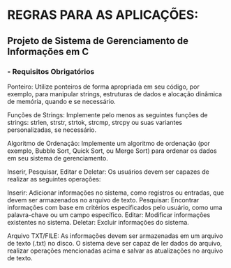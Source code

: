 # REGRAS PARA AS APLICAÇÕES:

## Projeto de Sistema de Gerenciamento de Informações em C

### - Requisitos Obrigatórios

Ponteiro: Utilize ponteiros de forma apropriada em seu código, por exemplo, para manipular strings, estruturas de dados e alocação dinâmica de memória, quando e se necessário.

Funções de Strings: Implemente pelo menos as seguintes funções de strings: strlen, strstr, strtok, strcmp, strcpy ou suas variantes personalizadas, se necessário.

Algoritmo de Ordenação: Implemente um algoritmo de ordenação (por exemplo, Bubble Sort, Quick Sort, ou Merge Sort) para ordenar os dados em seu sistema de gerenciamento.

Inserir, Pesquisar, Editar e Deletar: Os usuários devem ser capazes de realizar as seguintes operações:

Inserir: Adicionar informações no sistema, como registros ou entradas, que devem ser armazenados no arquivo de texto.
Pesquisar: Encontrar informações com base em critérios especificados pelo usuário, como uma palavra-chave ou um campo específico.
Editar: Modificar informações existentes no sistema.
Deletar: Excluir informações do sistema.

Arquivo TXT/FILE: As informações devem ser armazenadas em um arquivo de texto (.txt) no disco. O sistema deve ser capaz de ler dados do arquivo, realizar operações mencionadas acima e salvar as atualizações no arquivo de texto.